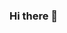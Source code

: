 ### Hi there 👋

<!--
**LuisSolis-74/LuisSolis-74** is a ✨ _special_ ✨ repository because its `README.md` (this file) appears on your GitHub profile.

Here are some ideas to get you started:

- 🔭 I am currently working on my developer profile.
- 🌱 I am currently learning git and github.
- 👯 Looking to collaborate in cybersecurity and data analysis.
- 🤔 I am looking for help with courses and certifications that help me learn more.
- 💬 Ask me about infrastructure.
- 📫 How to contact me: by this means or to my email, joseluis.solis@outlook.com
- 😄 Pronouns: Diny
- ⚡ Fun fact: It's never too late to learn.
-->
